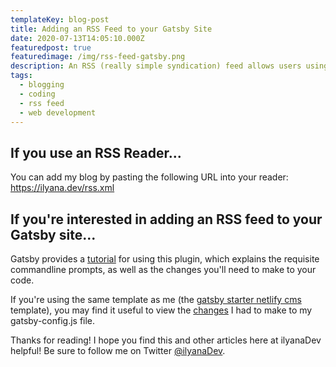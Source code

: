```yaml
---
templateKey: blog-post
title: Adding an RSS Feed to your Gatsby Site
date: 2020-07-13T14:05:10.000Z
featuredpost: true
featuredimage: /img/rss-feed-gatsby.png
description: An RSS (really simple syndication) feed allows users using an RSS reader to subscribe to content and be notified when new content is added to a site.
tags:
  - blogging
  - coding
  - rss feed
  - web development
---
```


If you use an RSS Reader...
--

You can add my blog by pasting the following URL into your reader: <https://ilyana.dev/rss.xml>

If you're interested in adding an RSS feed to your Gatsby site...
--

Gatsby provides a [tutorial](https://www.gatsbyjs.org/docs/adding-an-rss-feed/) for using this plugin, which explains the requisite commandline prompts, as well as the changes you'll need to make to your code.

If you're using the same template as me (the [gatsby starter netlify cms](https://www.gatsbyjs.org/starters/netlify-templates/gatsby-starter-netlify-cms/) template), you may find it useful to view the [changes](https://github.com/ilyanaDev/ilyanaDevBlog/commit/64929de48d4b2269e9b65434c31e36f9d12f0e87) I had to make to my gatsby-config.js file.

Thanks for reading! I hope you find this and other articles here at ilyanaDev helpful! Be sure to follow me on Twitter [@ilyanaDev](https://twitter.com/ilyanaDev).

